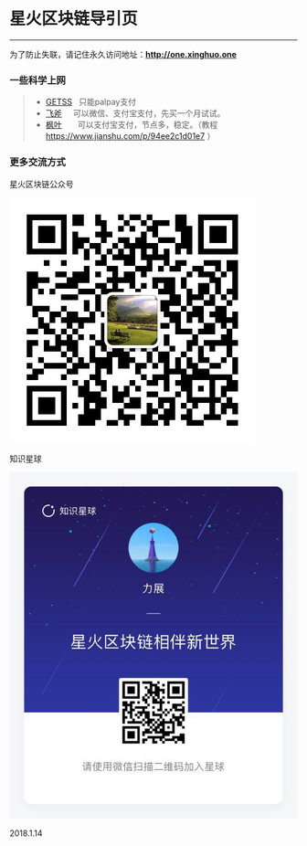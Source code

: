 # 星火区块链导引页
------
为了防止失联，请记住永久访问地址：**http://one.xinghuo.one** 

### 一些科学上网

> * [GETSS](https://clients.getss.org/users/aff.php?aff=197)    只能palpay支付
> * [飞斧](https://www.feijiasu.com/aff.php?aff=1180)     可以微信、支付宝支付，先买一个月试试。
> * [枫叶](https://www.fyzhuji.com/aff.php?aff=633)       可以支付宝支付，节点多，稳定。（教程 https://www.jianshu.com/p/94ee2c1d01e7 ）



### 更多交流方式
星火区块链公众号

![Image](https://github.com/shenghub/xinghuo/blob/master/xinghuogzh.jpg)


知识星球

![Image](https://github.com/shenghub/xinghuo/blob/master/xinghuozsxq.jpg)







2018.1.14
